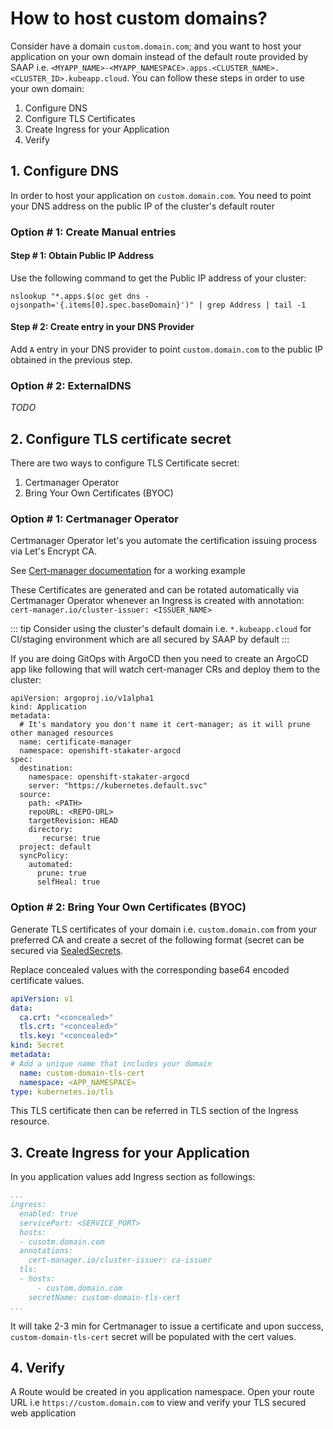 # How to host custom domains?

Consider have a domain `custom.domain.com`; and you want to host your application on your own domain instead of the default route provided by SAAP i.e. `<MYAPP_NAME>-<MYAPP_NAMESPACE>.apps.<CLUSTER_NAME>.<CLUSTER_ID>.kubeapp.cloud`. You can follow these steps in order to use your own domain:

1. Configure DNS
2. Configure TLS Certificates
3. Create Ingress for your Application
4. Verify

## 1. Configure DNS

In order to host your application on `custom.domain.com`. You need to point your DNS address on the public IP of the cluster's default router

### Option # 1: Create Manual entries

#### Step # 1: Obtain Public IP Address

Use the following command to get the Public IP address of your cluster:
```
nslookup "*.apps.$(oc get dns -ojsonpath='{.items[0].spec.baseDomain}')" | grep Address | tail -1
```

#### Step # 2: Create entry in your DNS Provider

Add `A` entry in your DNS provider to point `custom.domain.com` to the public IP obtained in the previous step.

### Option # 2: ExternalDNS

_TODO_


## 2. Configure TLS certificate secret

There are two ways to configure TLS Certificate secret:

1. Certmanager Operator
2. Bring Your Own Certificates (BYOC)

### Option # 1: Certmanager Operator

Certmanager Operator let's you automate the certification issuing process via Let's Encrypt CA. 

See [Cert-manager documentation](../certificates/cert-manager.md#Example-Certificate-Generation-using-Let's-Encrypt) for a working example

These Certificates are generated and can be rotated automatically via Certmanager Operator whenever an Ingress is created with annotation: `cert-manager.io/cluster-issuer: <ISSUER_NAME>`

::: tip
Consider using the cluster's default domain i.e. `*.kubeapp.cloud` for CI/staging environment which are all secured by SAAP by default
:::

If you are doing GitOps with ArgoCD then you need to create an ArgoCD app like following that will watch cert-manager CRs and deploy them to the cluster:

```
apiVersion: argoproj.io/v1alpha1
kind: Application
metadata:
  # It's mandatory you don't name it cert-manager; as it will prune other managed resources
  name: certificate-manager
  namespace: openshift-stakater-argocd
spec:
  destination:
    namespace: openshift-stakater-argocd
    server: "https://kubernetes.default.svc"
  source:
    path: <PATH>
    repoURL: <REPO-URL>
    targetRevision: HEAD
    directory:
       recurse: true
  project: default
  syncPolicy:
    automated:
      prune: true
      selfHeal: true
```

### Option # 2: Bring Your Own Certificates (BYOC)

Generate TLS certificates of your domain i.e. `custom.domain.com` from your preferred CA and create a secret of the following format (secret can be secured via [SealedSecrets](../../secrets-management/sealed-secrets.md#Secrets-Management-using-Sealed-Secrets-Controller).

Replace concealed values with the corresponding base64 encoded certificate values.

```yaml
apiVersion: v1
data:
  ca.crt: "<concealed>"
  tls.crt: "<concealed>"
  tls.key: "<concealed>"
kind: Secret
metadata:
# Add a unique name that includes your domain
  name: custom-domain-tls-cert
  namespace: <APP_NAMESPACE>
type: kubernetes.io/tls
```
This TLS certificate then can be referred in TLS section of the Ingress resource.


## 3. Create Ingress for your Application

In you application values add Ingress section as followings:

```yaml
...
ingress:
  enabled: true
  servicePort: <SERVICE_PORT>
  hosts:
  - cusotm.domain.com
  annotations:
    cert-manager.io/cluster-issuer: ca-issuer
  tls:
  - hosts:
      - custom.domain.com
    secretName: custom-domain-tls-cert
...
```
It will take 2-3 min for Certmanager to issue a certificate and upon success, `custom-domain-tls-cert` secret will be populated with the cert values.

## 4. Verify

A Route would be created in you application namespace. Open your route URL i.e `https://custom.domain.com` to view and verify your TLS secured web application
